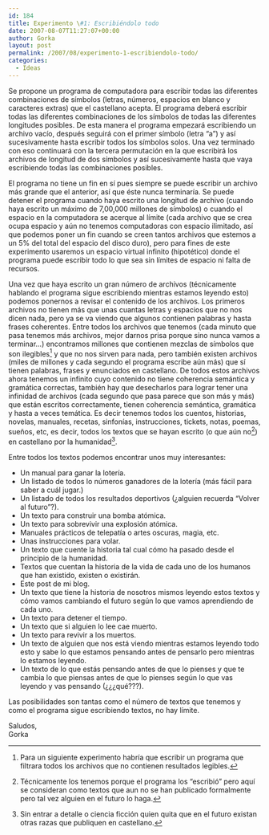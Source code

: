 ```yaml
---
id: 184
title: Experimento \#1: Escribiéndolo todo
date: 2007-08-07T11:27:07+00:00
author: Gorka
layout: post
permalink: /2007/08/experimento-1-escribiendolo-todo/
categories:
  - Ideas
---
```

Se propone un programa de computadora para escribir todas las diferentes combinaciones de símbolos (letras, números, espacios en blanco y caracteres extras) que el castellano acepta. El programa deberá escribir todas las diferentes combinaciones de los símbolos de todas las diferentes longitudes posibles. De esta manera el programa empezará escribiendo un archivo vacío, después seguirá con el primer símbolo (letra “a”) y así sucesivamente hasta escribir todos los símbolos solos. Una vez terminado con eso continuará con la tercera permutación en la que escribirá los archivos de longitud de dos símbolos y así sucesivamente hasta que vaya escribiendo todas las combinaciones posibles.

El programa no tiene un fin en sí pues siempre se puede escribir un archivo más grande que el anterior, así que éste nunca terminaría. Se puede detener el programa cuando haya escrito una longitud de archivo (cuando haya escrito un máximo de 7,00,000 millones de símbolos) o cuando el espacio en la computadora se acerque al límite (cada archivo que se crea ocupa espacio y aún no tenemos computadoras con espacio ilimitado, así que podemos poner un fin cuando se creen tantos archivos que estemos a un 5% del total del espacio del disco duro), pero para fines de este experimento usaremos un espacio virtual infinito (hipotético) donde el programa puede escribir todo lo que sea sin límites de espacio ni falta de recursos.

Una vez que haya escrito un gran número de archivos (técnicamente hablando el programa sigue escribiendo mientras estamos leyendo esto) podemos ponernos a revisar el contenido de los archivos. Los primeros archivos no tienen más que unas cuantas letras y espacios que no nos dicen nada, pero ya se va viendo que algunos contienen palabras y hasta frases coherentes. Entre todos los archivos que tenemos (cada minuto que pasa tenemos más archivos, mejor darnos prisa porque sino nunca vamos a terminar…) encontramos millones que contienen mezclas de símbolos que son ilegibles[^1] y que no nos sirven para nada, pero también existen archivos (miles de millones y cada segundo el programa escribe aún más) que sí tienen palabras, frases y enunciados en castellano. De todos estos archivos ahora tenemos un infinito cuyo contenido no tiene coherencia semántica y gramática correctas, también hay que desecharlos para lograr tener una infinidad de archivos (cada segundo que pasa parece que son más y más) que están escritos correctamente, tienen coherencia semántica, gramática y hasta a veces temática. Es decir tenemos todos los cuentos, historias, novelas, manuales, recetas, sinfonías, instrucciones, tickets, notas, poemas, sueños, etc, es decir, todos los textos que se hayan escrito (o que aún no[^2]) en castellano por la humanidad[^3].

Entre todos los textos podemos encontrar unos muy interesantes:

- Un manual para ganar la lotería.
- Un listado de todos lo números ganadores de la lotería (más fácil para saber a cuál jugar.)
- Un listado de todos los resultados deportivos (¿alguien recuerda “Volver al futuro”?).
- Un texto para construir una bomba atómica.
- Un texto para sobrevivir una explosión atómica.
- Manuales prácticos de telepatía o artes oscuras, magia, etc.
- Unas instrucciones para volar.
- Un texto que cuente la historia tal cual cómo ha pasado desde el principio de la humanidad.
- Textos que cuentan la historia de la vida de cada uno de los humanos que han existido, existen o existirán.
- Este post de mi blog.
- Un texto que tiene la historia de nosotros mismos leyendo estos textos y cómo vamos cambiando el futuro según lo que vamos aprendiendo de cada uno.
- Un texto para detener el tiempo.
- Un texto que si alguien lo lee cae muerto.
- Un texto para revivir a los muertos.
- Un texto de alguien que nos está viendo mientras estamos leyendo todo esto y sabe lo que estamos pensando antes de pensarlo pero mientras lo estamos leyendo.
- Un texto de lo que estás pensando antes de que lo pienses y que te cambia lo que piensas antes de que lo pienses según lo que vas leyendo y vas pensando (¿¿¿qué???).

Las posibilidades son tantas como el número de textos que tenemos y como el programa sigue escribiendo textos, no hay límite.

Saludos,<br />
Gorka

[^1]: Para un siguiente experimento habría que escribir un programa que filtrara todos los archivos que no contienen resultados legibles.

[^2]: Técnicamente los tenemos porque el programa los “escribió” pero aquí se consideran como textos que aun no se han publicado formalmente pero tal vez alguien en el futuro lo haga.

[^3]: Sin entrar a detalle o ciencia ficción quien quita que en el futuro existan otras razas que publiquen en castellano.
